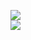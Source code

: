 [![](https://img.shields.io/badge/Made%20With-Github%20Spray-lightgrey.svg?style=for-the-badge&logo=github)](https://github.com/Annihil/github-spray#29966)  
[![](https://i.imgur.com/2DrTn0Z.gif)](https://github.com/Annihil/github-spray)